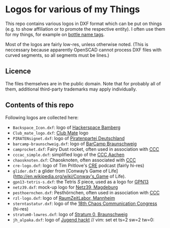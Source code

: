 Logos for various of my Things
===========

This repo contains various logos in DXF format which can be put on things
(e.g. to show affiliation or to promote the respective entity). I often use
them for my things, for example on [bottle name
tags](https://github.com/rohieb/bottle-clip-name-tag).

Most of the logos are fairly low-res, unless otherwise noted. (This is
neccessary because apparently OpenSCAD cannot process DXF files with curved
segments, so all segments must be lines.)

Licence
-------
The files themselves are in the public domain. Note that for probably all of
them, additional third-party trademarks may apply individually.

Contents of this repo
--------
Following logos are collected here:

 * `Backspace_Icon.dxf`: logo of [Hackerspace Bamberg](http://hackerspace-bamberg.de)
 * `Club_mate_logo.dxf`: [Club Mate](http://www.club-mate.de) logo
 * `PIRATENsignet.dxf`: logo of [Piratenpartei Deutschland](http://piratenpartei.de)
 * `barcamp-braunschweig.dxf`: logo of [BarCamp Braunschweig](http://barcampbs.mixxt.de)
 * `camprocket.dxf`: Fairy Dust rocket, often used in association with [CCC](http://ccc.de)
 * `cccac_simple.dxf`: simplified logo of the [CCC Aachen](http://aachen.ccc.de)
 * `chaosknoten.dxf`: Chaosknoten, often associated with [CCC](http://ccc.de)
 * `cre-logo.dxf`: logo of Tim Pritlove's [CRE](http://cre.fm) podcast (fairly hi-res)
 * `glider.dxf`: a glider from [Conway’s Game of Life](http://en.wikipedia.org/wiki/Conway's_Game of Life).
 * `gpn13-tetris-s.dxf`: the Tetris _S_ piece, used as a logo for [GPN13](http://entropia.de/GPN13)
 * `netz39.dxf`: mock-up logo for [Netz39, Magdeburg](http://netz39.de)
 * `pesthoernchen.dxf`: Pesthörnchen, often used in association with [CCC](http://ccc.de)
 * `rzl-logo.dxf`: logo of [RaumZeitLabor, Mannheim](http://raumzeitlabor.de)
 * `sterntastatur.dxf`: logo of the [18th Chaos Communication Congress](http://events.ccc.de/congress/2001/) (hi-res)
 * `stratum0-lowres.dxf`: logo of [Stratum 0, Braunschweig](https://stratum0.org)
 * `jh_alpaka.dxf`: logo of [Jugend hackt](https://jugendhackt.org)
// vim: set et ts=2 sw=2 tw=0:
